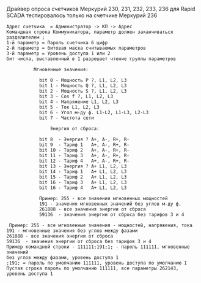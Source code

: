 
Драйвер опроса счетчиков Меркурий 230, 231, 232, 233, 236 для Rapid SCADA
тестировалось только на счетчике Меркурий 236

    Адрес счетчика  = Администратор -> КП -> Адрес
    Командная строка Коммуникатора, параметр должен заканчиваться разделителем ;
    1-й параметр = Пароль счетчика 6 цифр
    2-й параметр = битовая маска считываемых параметров
    3-й параметр = Уровень доступа 1 или 2
    бит числа, выставленный в 1 разрешает чтение группы параметров

              Мгновенные значения:

                bit 0 - Мощность P ?, L1, L2, L3
                bit 1 - Мощность Q ?, L1, L2, L3
                bit 2 - Мощность S ?, L1, L2, L3
                bit 3 - Cos f ?, L1, L2, L3
                bit 4 - Напряжение L1, L2, L3
                bit 5 - Ток L1, L2, L3
                bit 6 - Угол м-ду ф. L1-L2, L1-L3, L2-L3
                bit 7 - Частота сети

                    Энергия от сброса:

                bit 8  - Энергия ? А+, А-, R+, R-
                bit 9  - Тариф 1   А+, А-, R+, R-
                bit 10 - Тариф 2   А+, А-, R+, R-
                bit 11 - Тариф 3   А+, А-, R+, R-
                bit 12 - Тариф 4   А+, А-, R+, R-
                bit 13 - Энергия ? А+ L1, L2, L3
                bit 14 - Тариф 1   А+ L1, L2, L3
                bit 15 - Тариф 2   А+ L1, L2, L3
                bit 16 - Тариф 3   А+ L1, L2, L3
                bit 16 - Тариф 4   А+ L1, L2, L3

                Пример: 255 - все значения мгновенных мощностей
                191 - значения мгновенных значений без углов м-ду ф.
                261888 - все значения энергии от сброса
                59136  - значения энергии от сброса без тарифов 3 и 4

     Пример: 255 - все мгновенные значения - мощностей, напряжения, тока
    191 - мгновенные значения без углов между фазами
    261888 - все значения энергии от сброса
    59136  - значения энергии от сброса без тарифов 3 и 4
    Пример командной строки - 111111;191;1; - пароль 111111, мгновенные значений
    без углов между фазами, уровень доступа 1
    ;191; = пароль по умолчанию 111111, уровень доступа по умолчанию 1
    Пустая строка пароль по умолчанию 111111, все параметры 262143, уровень доступа 1
